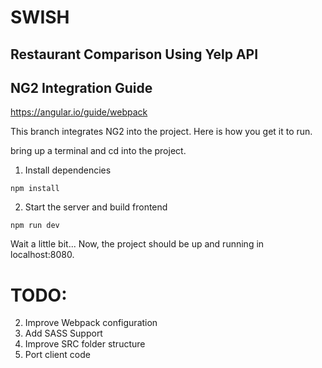 # SWISH
Restaurant Comparison Using Yelp API
----

## NG2 Integration Guide
https://angular.io/guide/webpack

This branch integrates NG2 into the project.
Here is how you get it to run.

bring up a terminal and cd into the project.
1. Install dependencies
```
npm install
```
2. Start the server and build frontend
```
npm run dev
```
Wait a little bit...
Now, the project should be up and running in localhost:8080.

# TODO: 
2. Improve Webpack configuration
3. Add SASS Support
4. Improve SRC folder structure
5. Port client code 
